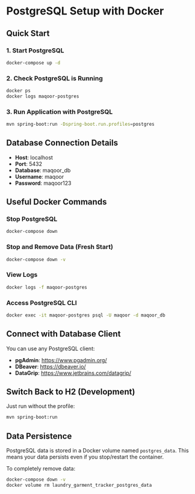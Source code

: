# PostgreSQL Setup with Docker

## Quick Start

### 1. Start PostgreSQL
```bash
docker-compose up -d
```

### 2. Check PostgreSQL is Running
```bash
docker ps
docker logs maqoor-postgres
```

### 3. Run Application with PostgreSQL
```bash
mvn spring-boot:run -Dspring-boot.run.profiles=postgres
```

## Database Connection Details

- **Host**: localhost
- **Port**: 5432
- **Database**: maqoor_db
- **Username**: maqoor
- **Password**: maqoor123

## Useful Docker Commands

### Stop PostgreSQL
```bash
docker-compose down
```

### Stop and Remove Data (Fresh Start)
```bash
docker-compose down -v
```

### View Logs
```bash
docker logs -f maqoor-postgres
```

### Access PostgreSQL CLI
```bash
docker exec -it maqoor-postgres psql -U maqoor -d maqoor_db
```

## Connect with Database Client

You can use any PostgreSQL client:
- **pgAdmin**: https://www.pgadmin.org/
- **DBeaver**: https://dbeaver.io/
- **DataGrip**: https://www.jetbrains.com/datagrip/

## Switch Back to H2 (Development)

Just run without the profile:
```bash
mvn spring-boot:run
```

## Data Persistence

PostgreSQL data is stored in a Docker volume named `postgres_data`.
This means your data persists even if you stop/restart the container.

To completely remove data:
```bash
docker-compose down -v
docker volume rm laundry_garment_tracker_postgres_data
```




